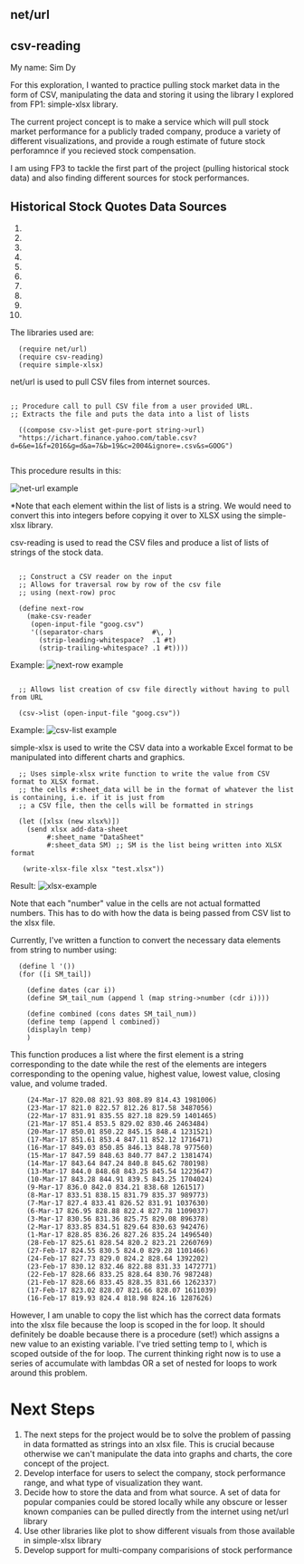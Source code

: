 ## net/url
## csv-reading
My name: Sim Dy

For this exploration, I wanted to practice pulling stock market data in the form of CSV, manipulating the data and storing it using the library I explored from FP1: simple-xlsx library.

The current project concept is to make a service which will pull stock market performance for a publicly traded company, produce a variety of different visualizations, and provide a rough estimate of future stock perforamnce if you recieved stock compensation. 

I am using FP3 to tackle the first part of the project (pulling historical stock data) and also finding different sources for stock performances. 

## Historical Stock Quotes Data Sources
1. [Financial Content]: https://markets.chron.com/chron/?Page=HISTORICAL&Ticker=GOOG
2. [Yahoo]: https://finance.yahoo.com/q/hp?s=GOOG
3. [Google]: https://www.google.com/finance/historical?q=GOOG
4. [Investopedia]: https://simulator.investopedia.com/stocks/goog/historical
5. [Quotemedia]: https://www.dukascopy.com/swiss/english/data_feed/csv_data_export/
6. [Dukascopy]: https://www.dukascopy.com/swiss/english/data_feed/csv_data_export/
7. [Kumo swep]: https://kumo.swcp.com/stocks/
8. [AOL]: https://finance.aol.com/quotes/google-inc/goog/nas/historical-prices
9. [MSN]: https://moneycentral.msn.com/investor/charts/chartdl.aspx?Symbol=GOOG
10. [FinData]: https://www.findata.co.nz/Markets/StockQuote/NASDAQ/goog.htm

The libraries used are:

```racket
  (require net/url)
  (require csv-reading)
  (require simple-xlsx)
```

net/url is used to pull CSV files from internet sources.

```racket

;; Procedure call to pull CSV file from a user provided URL.
;; Extracts the file and puts the data into a list of lists

  ((compose csv->list get-pure-port string->url)
  "https://ichart.finance.yahoo.com/table.csv?d=6&e=1&f=2016&g=d&a=7&b=19&c=2004&ignore=.csv&s=GOOG")
  
```

This procedure results in this:

![net-url example](https://github.com/simthyrearch/FP3/blob/patch-1/net-url%20example.PNG)

*Note that each element within the list of lists is a string. We would need to convert this into integers before copying it over to XLSX using the simple-xlsx library.

csv-reading is used to read the CSV files and produce a list of lists of strings of the stock data.

```racket

  ;; Construct a CSV reader on the input
  ;; Allows for traversal row by row of the csv file
  ;; using (next-row) proc

  (define next-row
    (make-csv-reader
     (open-input-file "goog.csv")
     '((separator-chars            #\, )
       (strip-leading-whitespace?  .1 #t)
       (strip-trailing-whitespace? .1 #t))))
```

Example:
![next-row example](https://github.com/simthyrearch/FP3/blob/patch-1/next-row%20example.PNG)

```racket

  ;; Allows list creation of csv file directly without having to pull from URL

  (csv->list (open-input-file "goog.csv"))
```

Example:
![csv-list example](https://github.com/simthyrearch/FP3/blob/patch-1/csv-list%20example.PNG)

simple-xlsx is used to write the CSV data into a workable Excel format to be manipulated into different charts and graphics.

```racket
  ;; Uses simple-xlsx write function to write the value from CSV format to XLSX format.
  ;; the cells #:sheet_data will be in the format of whatever the list is containing, i.e. if it is just from
  ;; a CSV file, then the cells will be formatted in strings

  (let ([xlsx (new xlsx%)])
    (send xlsx add-data-sheet
         #:sheet_name "DataSheet"
         #:sheet_data SM) ;; SM is the list being written into XLSX format

   (write-xlsx-file xlsx "test.xlsx"))
```

Result:
![xlsx-example](https://github.com/simthyrearch/FP3/blob/patch-1/xlsx-example.PNG)

Note that each "number" value in the cells are not actual formatted numbers. This has to do with how the data is being passed from CSV list to the xlsx file. 

Currently, I've written a function to convert the necessary data elements from string to number using:
```racket
  (define l '())
  (for ([i SM_tail])

    (define dates (car i))
    (define SM_tail_num (append l (map string->number (cdr i))))

    (define combined (cons dates SM_tail_num))
    (define temp (append l combined))
    (displayln temp)
    )
```

This function produces a list where the first element is a string corresponding to the date while the rest of the elements are integers corresponding to the opening value, highest value, lowest value, closing value, and volume traded.

```racket
    (24-Mar-17 820.08 821.93 808.89 814.43 1981006)
    (23-Mar-17 821.0 822.57 812.26 817.58 3487056)
    (22-Mar-17 831.91 835.55 827.18 829.59 1401465)
    (21-Mar-17 851.4 853.5 829.02 830.46 2463484)
    (20-Mar-17 850.01 850.22 845.15 848.4 1231521)
    (17-Mar-17 851.61 853.4 847.11 852.12 1716471)
    (16-Mar-17 849.03 850.85 846.13 848.78 977560)
    (15-Mar-17 847.59 848.63 840.77 847.2 1381474)
    (14-Mar-17 843.64 847.24 840.8 845.62 780198)
    (13-Mar-17 844.0 848.68 843.25 845.54 1223647)
    (10-Mar-17 843.28 844.91 839.5 843.25 1704024)
    (9-Mar-17 836.0 842.0 834.21 838.68 1261517)
    (8-Mar-17 833.51 838.15 831.79 835.37 989773)
    (7-Mar-17 827.4 833.41 826.52 831.91 1037630)
    (6-Mar-17 826.95 828.88 822.4 827.78 1109037)
    (3-Mar-17 830.56 831.36 825.75 829.08 896378)
    (2-Mar-17 833.85 834.51 829.64 830.63 942476)
    (1-Mar-17 828.85 836.26 827.26 835.24 1496540)
    (28-Feb-17 825.61 828.54 820.2 823.21 2260769)
    (27-Feb-17 824.55 830.5 824.0 829.28 1101466)
    (24-Feb-17 827.73 829.0 824.2 828.64 1392202)
    (23-Feb-17 830.12 832.46 822.88 831.33 1472771)
    (22-Feb-17 828.66 833.25 828.64 830.76 987248)
    (21-Feb-17 828.66 833.45 828.35 831.66 1262337)
    (17-Feb-17 823.02 828.07 821.66 828.07 1611039)
    (16-Feb-17 819.93 824.4 818.98 824.16 1287626)
```

However, I am unable to copy the list which has the correct data formats into the xlsx file because the loop is scoped in the for loop. It should definitely be doable because there is a procedure (set!) which assigns a new value to an existing variable. I've tried setting temp to l, which is scoped outside of the for loop. The current thinking right now is to use a series of accumulate with lambdas OR a set of nested for loops to work around this problem.

# Next Steps

1. The next steps for the project would be to solve the problem of passing in data formatted as strings into an xlsx file. This is crucial because otherwise we can't manipulate the data into graphs and charts, the core concept of the project.
2. Develop interface for users to select the company, stock performance range, and what type of visualization they want. 
3. Decide how to store the data and from what source. A set of data for popular companies could be stored locally while any obscure or lesser known companies can be pulled directly from the internet using net/url library
4. Use other libraries like plot to show different visuals from those available in simple-xlsx library
5. Develop support for multi-company comparisions of stock performance 
